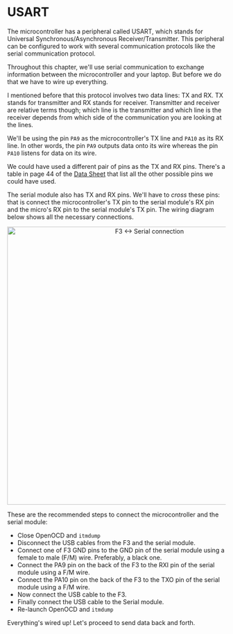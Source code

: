 # USART

The microcontroller has a peripheral called USART, which stands for Universal
Synchronous/Asynchronous Receiver/Transmitter. This peripheral can be configured to work with
several communication protocols like the serial communication protocol.

Throughout this chapter, we'll use serial communication to exchange information between the
microcontroller and your laptop. But before we do that we have to wire up everything.

I mentioned before that this protocol involves two data lines: TX and RX. TX stands for transmitter
and RX stands for receiver. Transmitter and receiver are relative terms though; which line is the
transmitter and which line is the receiver depends from which side of the communication you are
looking at the lines.

We'll be using the pin `PA9` as the microcontroller's TX line and `PA10` as its RX line. In other
words, the pin `PA9` outputs data onto its wire whereas the pin `PA10` listens for data on its
wire.

We could have used a different pair of pins as the TX and RX pins. There's a table in page 44 of the
[Data Sheet] that list all the other possible pins we could have used.

[Data Sheet]: http://www.st.com/resource/en/datasheet/stm32f303vc.pdf

The serial module also has TX and RX pins. We'll have to *cross* these pins: that is connect the
microcontroller's TX pin to the serial module's RX pin and the micro's RX pin to the serial module's
TX pin. The wiring diagram below shows all the necessary connections.

<p align="center">
<img height=640 title="F3 <-> Serial connection" src="../assets/f3-serial.png">
</p>

These are the recommended steps to connect the microcontroller and the serial module:

- Close OpenOCD and `itmdump`
- Disconnect the USB cables from the F3 and the serial module.
- Connect one of F3 GND pins to the GND pin of the serial module using a female to male (F/M) wire.
  Preferably, a black one.
- Connect the PA9 pin on the back of the F3 to the RXI pin of the serial module using a F/M wire.
- Connect the PA10 pin on the back of the F3 to the TXO pin of the serial module using a F/M wire.
- Now connect the USB cable to the F3.
- Finally connect the USB cable to the Serial module.
- Re-launch OpenOCD and `itmdump`

Everything's wired up! Let's proceed to send data back and forth.
